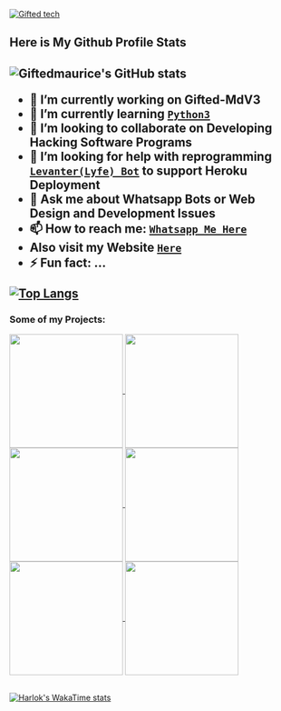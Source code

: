 [![Gifted tech](https://readme-typing-svg.demolab.com?font=Anton&size=30&pause=998&color=F51FFF&background=F7F2F20A&vCenter=true&random=false&width=465&lines=Hello+Everyone%F0%9F%91%8B!;My+Name+is+Gifted+Tech;I+am+a+Self+Learned+Fronted+Developer;I+am+from+East+Africa-Kenya)](https://github.com/Giftedmaurice)

<h2> Here is My Github Profile Stats<h2/>

![Giftedmaurice's GitHub stats](https://github-readme-stats.vercel.app/api?username=Giftedmaurice&show=reviews,discussions_started,discussions_answered,prs_merged,prs_merged_percentage&theme=tokyonight&show_icons=true)
  
- 🔭 I’m currently working on Gifted-MdV3
- 🌱 I’m currently learning [`Python3`](https://www.liaoxuefeng.com/wiki/1016959663602400)
- 👯 I’m looking to collaborate on Developing Hacking Software Programs
- 🤔 I’m looking for help with reprogramming [`Levanter(Lyfe) Bot`](https://github.com/Giftedmaurice/whatsapp-bot-md) to support Heroku Deployment
- 💬 Ask me about Whatsapp Bots or Web Design and Development Issues
- 📫 How to reach me: [`Whatsapp Me Here`](https://wa.me/message/NHCZC5DSOEUXB1)
-  Also visit my Website [`Here`](https://wa.me/message/NHCZC5DSOEUXB1)
- ⚡ Fun fact: ...

[![Top Langs](https://github-readme-stats.vercel.app/api/top-langs/?username=Giftedmaurice&layout=donut)](https://github.com/Giftedmaurice)
<h3>Some of my Projects:</h3>

<a href="https://github.com/Giftedmaurice/gifted-mdV2">
  <img height=200 align="center" src="https://github-readme-stats.vercel.app/api/pin/?username=Giftedmaurice&repo=gifted-mdV2&theme=dark&layout=compact&langs_count=8&card_width=320" />
</a>

<a href="https://github.com/Giftedmaurice/gifted-bot-md-plugins">
  <img height=200 align="center" src="https://github-readme-stats.vercel.app/api/pin/?username=Giftedmaurice&repo=gifted-bot-md-plugins&theme=dark&layout=compact&langs_count=8&card_width=320" />
</a>

<a href="https://github.com/Giftedmaurice/gifted-md-qr">
  <img height=200 align="center" src="https://github-readme-stats.vercel.app/api/pin/?username=Giftedmaurice&repo=gifted-md-qr&theme=dark&layout=compact&langs_count=8&card_width=320" />
</a>

<a href="https://github.com/Giftedmaurice/dreaded-bot">
  <img height=200 align="center" src="https://github-readme-stats.vercel.app/api/pin/?username=Giftedmaurice&repo=dreaded-bot&theme=dark&layout=compact&langs_count=8&card_width=320" />
</a>

<a href="https://github.com/Giftedmaurice/Windows-Activator">
  <img height=200 align="center" src="https://github-readme-stats.vercel.app/api/pin/?username=Giftedmaurice&repo=windows-activator&theme=dark&layout=compact&langs_count=8&card_width=320" />
</a>

<a href="https://github.com/Giftedmaurice/giftedgpt">
  <img height=200 align="center" src="https://github-readme-stats.vercel.app/api/pin/?username=Giftedmaurice&repo=giftedgpt&theme=dark&layout=compact&langs_count=8&card_width=320" />
</a>
<br><br/>

[![Harlok's WakaTime stats](https://github-readme-stats.vercel.app/api/wakatime?username=ffflabs)](https://github.com/Giftedmaurice)
